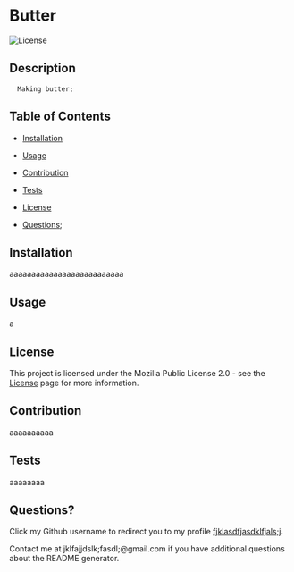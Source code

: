 # Butter
      
      
![License](https://img.shields.io/static/v1?label=license&message=Mozilla+2.0&color=yellow)

      
      
## Description
      Making butter;
      
      
## Table of Contents
      
      
* [Installation](#installation)
      
* [Usage](#usage)
      
* [Contribution](#contribution)
      
* [Tests](#tests)
      
* [License](#license)
      
* [Questions](#questions);
      
      
## Installation 

      
 aaaaaaaaaaaaaaaaaaaaaaaaaa
      
      
## Usage
      
a
      
      
## License
      
 This project is licensed under the Mozilla Public License 2.0 - see the [License](https://choosealicense.com/licenses/mpl-2.0/) page for more information.
      
      
## Contribution
      
aaaaaaaaaa

      
## Tests
      
aaaaaaaa

    
      
## Questions?
      
 Click my Github username to redirect you to my profile [fjklasdfjasdklfjals;j](https://github.com/fjklasdfjasdklfjals;j).
      
 Contact me at jklfajjdslk;fasdl;@gmail.com if you have additional questions about the README generator.
    
    